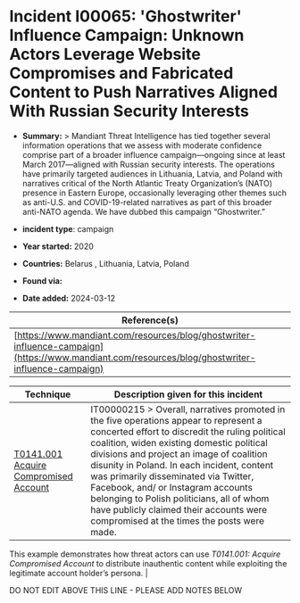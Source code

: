 # Incident I00065: 'Ghostwriter' Influence Campaign: Unknown Actors Leverage Website Compromises and Fabricated Content to Push Narratives Aligned With Russian Security Interests

* **Summary:** > Mandiant Threat Intelligence has tied together several information operations that we assess with moderate confidence comprise part of a broader influence campaign—ongoing since at least March 2017—aligned with Russian security interests. The operations have primarily targeted audiences in Lithuania, Latvia, and Poland with narratives critical of the North Atlantic Treaty Organization’s (NATO) presence in Eastern Europe, occasionally leveraging other themes such as anti-U.S. and COVID-19-related narratives as part of this broader anti-NATO agenda. We have dubbed this campaign “Ghostwriter.”

* **incident type**: campaign

* **Year started:** 2020

* **Countries:** Belarus , Lithuania, Latvia, Poland

* **Found via:** 

* **Date added:** 2024-03-12


| Reference(s) |
| --------- |
| [https://www.mandiant.com/resources/blog/ghostwriter-influence-campaign](https://www.mandiant.com/resources/blog/ghostwriter-influence-campaign) |

 

| Technique | Description given for this incident |
| --------- | ------------------------- |
| [T0141.001 Acquire Compromised Account](../../generated_pages/techniques/T0141.001.md) | IT00000215 > Overall, narratives promoted in the five operations appear to represent a concerted effort to discredit the ruling political coalition, widen existing domestic political divisions and project an image of coalition disunity in Poland. In each incident, content was primarily disseminated via Twitter, Facebook, and/ or Instagram accounts belonging to Polish politicians, all of whom have publicly claimed their accounts were compromised at the times the posts were made.  

This example demonstrates how threat actors can use _T0141.001: Acquire Compromised Account_ to distribute inauthentic content while exploiting the legitimate account holder’s persona. |


DO NOT EDIT ABOVE THIS LINE - PLEASE ADD NOTES BELOW